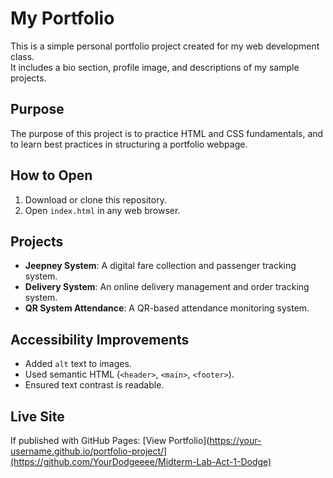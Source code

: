 # My Portfolio

This is a simple personal portfolio project created for my web development class.  
It includes a bio section, profile image, and descriptions of my sample projects.

## Purpose
The purpose of this project is to practice HTML and CSS fundamentals, and to learn best practices in structuring a portfolio webpage.

## How to Open
1. Download or clone this repository.
2. Open `index.html` in any web browser.

## Projects
- **Jeepney System**: A digital fare collection and passenger tracking system.  
- **Delivery System**: An online delivery management and order tracking system.  
- **QR System Attendance**: A QR-based attendance monitoring system.  

## Accessibility Improvements
- Added `alt` text to images.  
- Used semantic HTML (`<header>`, `<main>`, `<footer>`).  
- Ensured text contrast is readable.  

## Live Site
If published with GitHub Pages: [View Portfolio](https://your-username.github.io/portfolio-project/](https://github.com/YourDodgeeee/Midterm-Lab-Act-1-Dodge)
